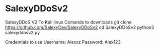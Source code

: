 # SalexyDDoSv2
SalexyDDoS V2 To Kali linux
Comands to downloads
git clone https://github.com/SalexyDev/SalexyDDoSv2
cd SalexyDDoSv2
python3 salexyddosv2.py

Credentials to use
Username: Alexxz
Password: Alex123
